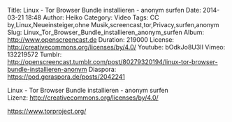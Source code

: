 Title: Linux - Tor Browser Bundle installieren - anonym surfen
Date: 2014-03-21 18:48
Author: Heiko
Category: Video
Tags: CC by,Linux,Neueinsteiger,ohne Musik,screencast,tor,Privacy,surfen,anonym
Slug: Linux_Tor_Browser_Bundle_installieren_anonym_surfen
Album: http://www.openscreencast.de
Duration: 219000
License: http://creativecommons.org/licenses/by/4.0/
Youtube: bOdkJo8U3II
Vimeo: 132219572
Tumblr: http://openscreencast.tumblr.com/post/80279320194/linux-tor-browser-bundle-installieren-anonym
Diaspora: https://pod.geraspora.de/posts/2042241

Linux - Tor Browser Bundle installieren - anonym surfen  
Lizenz: <http://creativecommons.org/licenses/by/4.0/>  
  
<https://www.torproject.org/>


